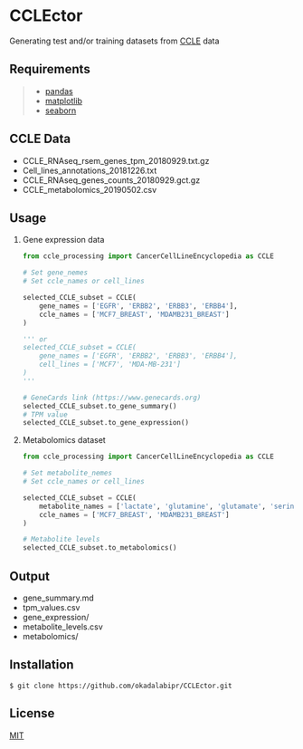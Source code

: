 # CCLEctor
Generating test and/or training datasets from [CCLE](https://portals.broadinstitute.org/ccle) data

## Requirements
> - [pandas](https://pandas.pydata.org)
> - [matplotlib](https://matplotlib.org)
> - [seaborn](https://seaborn.pydata.org)

## CCLE Data
- CCLE_RNAseq_rsem_genes_tpm_20180929.txt.gz
- Cell_lines_annotations_20181226.txt
- CCLE_RNAseq_genes_counts_20180929.gct.gz
- CCLE_metabolomics_20190502.csv

## Usage
1. Gene expression data
    ```python
    from ccle_processing import CancerCellLineEncyclopedia as CCLE

    # Set gene_nemes
    # Set ccle_names or cell_lines

    selected_CCLE_subset = CCLE(
        gene_names = ['EGFR', 'ERBB2', 'ERBB3', 'ERBB4'],
        ccle_names = ['MCF7_BREAST', 'MDAMB231_BREAST']
    )

    ''' or
    selected_CCLE_subset = CCLE(
        gene_names = ['EGFR', 'ERBB2', 'ERBB3', 'ERBB4'],
        cell_lines = ['MCF7', 'MDA-MB-231']
    )
    '''

    # GeneCards link (https://www.genecards.org)
    selected_CCLE_subset.to_gene_summary()
    # TPM value
    selected_CCLE_subset.to_gene_expression()
    ```
1. Metabolomics dataset
    ```python
    from ccle_processing import CancerCellLineEncyclopedia as CCLE

    # Set metabolite_nemes
    # Set ccle_names or cell_lines

    selected_CCLE_subset = CCLE(
        metabolite_names = ['lactate', 'glutamine', 'glutamate', 'serine', 'alanine'],
        ccle_names = ['MCF7_BREAST', 'MDAMB231_BREAST']
    )

    # Metabolite levels
    selected_CCLE_subset.to_metabolomics()
    ```

## Output
- gene_summary.md
- tpm_values.csv
- gene_expression/
- metabolite_levels.csv
- metabolomics/

## Installation
    $ git clone https://github.com/okadalabipr/CCLEctor.git

## License
[MIT](LICENSE)
